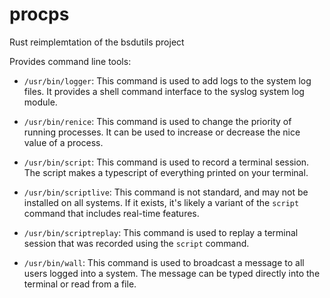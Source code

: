 # procps
Rust reimplemtation of the bsdutils project

Provides command line tools:

- `/usr/bin/logger`: This command is used to add logs to the system log files. It provides a shell command interface to the syslog system log module.

- `/usr/bin/renice`: This command is used to change the priority of running processes. It can be used to increase or decrease the nice value of a process.

- `/usr/bin/script`: This command is used to record a terminal session. The script makes a typescript of everything printed on your terminal.

- `/usr/bin/scriptlive`: This command is not standard, and may not be installed on all systems. If it exists, it's likely a variant of the `script` command that includes real-time features.

- `/usr/bin/scriptreplay`: This command is used to replay a terminal session that was recorded using the `script` command.

- `/usr/bin/wall`: This command is used to broadcast a message to all users logged into a system. The message can be typed directly into the terminal or read from a file.